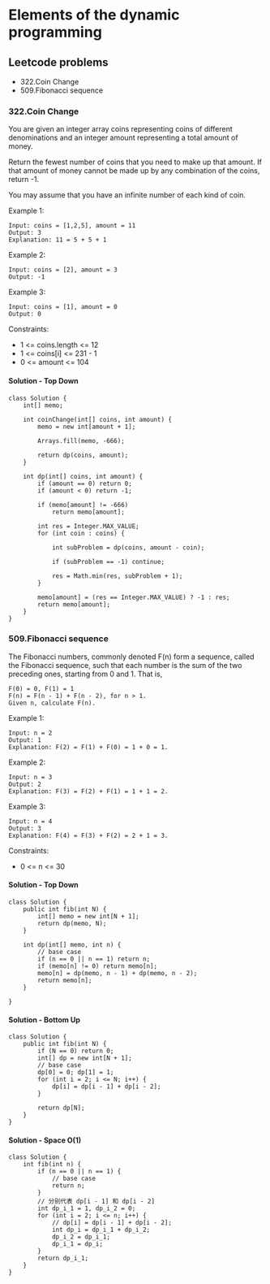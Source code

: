 # Elements of the dynamic programming

## Leetcode problems
- 322.Coin Change
- 509.Fibonacci sequence

### 322.Coin Change
You are given an integer array coins representing coins of different denominations and an integer amount representing a total amount of money.

Return the fewest number of coins that you need to make up that amount. If that amount of money cannot be made up by any combination of the coins, return -1.

You may assume that you have an infinite number of each kind of coin.


Example 1:
```
Input: coins = [1,2,5], amount = 11
Output: 3
Explanation: 11 = 5 + 5 + 1
```

Example 2:
```
Input: coins = [2], amount = 3
Output: -1
```

Example 3:
```
Input: coins = [1], amount = 0
Output: 0
```

Constraints:
- 1 <= coins.length <= 12
- 1 <= coins[i] <= 231 - 1
- 0 <= amount <= 104

#### Solution - Top Down
```
class Solution {
    int[] memo;

    int coinChange(int[] coins, int amount) {
        memo = new int[amount + 1];

        Arrays.fill(memo, -666);

        return dp(coins, amount);
    }

    int dp(int[] coins, int amount) {
        if (amount == 0) return 0;
        if (amount < 0) return -1;

        if (memo[amount] != -666)
            return memo[amount];

        int res = Integer.MAX_VALUE;
        for (int coin : coins) {

            int subProblem = dp(coins, amount - coin);

            if (subProblem == -1) continue;

            res = Math.min(res, subProblem + 1);
        }

        memo[amount] = (res == Integer.MAX_VALUE) ? -1 : res;
        return memo[amount];
    }
}

```

### 509.Fibonacci sequence
The Fibonacci numbers, commonly denoted F(n) form a sequence, called the Fibonacci sequence, such that each number is the sum of the two preceding ones, starting from 0 and 1. That is,
```
F(0) = 0, F(1) = 1
F(n) = F(n - 1) + F(n - 2), for n > 1.
Given n, calculate F(n).
```

Example 1:
```
Input: n = 2
Output: 1
Explanation: F(2) = F(1) + F(0) = 1 + 0 = 1.
```

Example 2:
```
Input: n = 3
Output: 2
Explanation: F(3) = F(2) + F(1) = 1 + 1 = 2.
```

Example 3:
```
Input: n = 4
Output: 3
Explanation: F(4) = F(3) + F(2) = 2 + 1 = 3.
``` 

Constraints:
- 0 <= n <= 30

#### Solution - Top Down
```
class Solution {
    public int fib(int N) {
        int[] memo = new int[N + 1];
        return dp(memo, N);
    }

    int dp(int[] memo, int n) {
        // base case
        if (n == 0 || n == 1) return n;
        if (memo[n] != 0) return memo[n];
        memo[n] = dp(memo, n - 1) + dp(memo, n - 2);
        return memo[n];
    }

}
```

#### Solution - Bottom Up
```
class Solution {
    public int fib(int N) {
        if (N == 0) return 0;
        int[] dp = new int[N + 1];
        // base case
        dp[0] = 0; dp[1] = 1;
        for (int i = 2; i <= N; i++) {
            dp[i] = dp[i - 1] + dp[i - 2];
        }

        return dp[N];
    }
}
```

#### Solution - Space O(1)
```
class Solution {
    int fib(int n) {
        if (n == 0 || n == 1) {
            // base case
            return n;
        }
        // 分别代表 dp[i - 1] 和 dp[i - 2]
        int dp_i_1 = 1, dp_i_2 = 0;
        for (int i = 2; i <= n; i++) {
            // dp[i] = dp[i - 1] + dp[i - 2];
            int dp_i = dp_i_1 + dp_i_2;
            dp_i_2 = dp_i_1;
            dp_i_1 = dp_i;
        }
        return dp_i_1;
    }
}
```